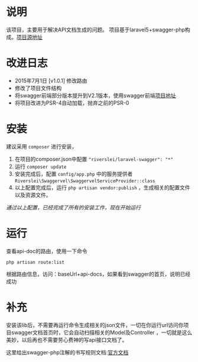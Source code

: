 # 说明
该项目，主要用于解决API文档生成的问题。
项目基于laravel5+swagger-php构成。[项目源地址](https://github.com/slampenny/Swaggervel)

# 改进日志
* 2015年7月1日 [v1.0.1] 修改路由
* 修改了项目文件结构
* 将swagger前端部分版本提升到V2.1版本，使用swagger前端[项目地址](https://github.com/helei112g/swagger-ui)
* 将项目改进为PSR-4自动加载，抛弃之前的PSR-0

# 安装
建议采用 `composer` 进行安装，
 1. 在项目的composer.json中配置 `"riverslei/laravel-swagger": "*"`
 2. 运行 `composer update` 
 3. 安装完成后，配置 `config/app.php` 中的服务提供者 `Riverslei\Swaggervel\SwaggervelServiceProvider::class`
 4. 以上配置完成后，运行 `php artisan vendor:publish` ，生成相关的配置文件以及资源文件。

*通过以上配置，已经完成了所有的安装工作，现在开始运行*

# 运行
查看api-doc的路由，使用一下命令
```artisan
php artisan route:list
```
根据路由信息，访问：baseUrl+api-docs，如果看到swagger的首页，说明已经成功

# 补充
安装该lib后，不需要再运行命令生成相关的json文件，一切在你运行url访问你项目swagger文档首页时，它会自动扫描相关的Model及Controller
，一切就是这么美妙，以后再也不需要劳心费神的写api接口文档了。

这里给出swagger-php注解的书写规则文档:[官方文档](http://zircote.com/swagger-php/annotations.html)
